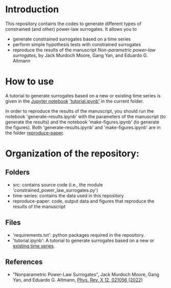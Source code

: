 # Introduction
This repository contains the codes to generate different types of constrained (and other) power-law surrogates. It allows you to

- generate constrained surrogates based on a time series
- perform simple hypothesis tests with constrained surrogates
- reproduce the results of the manuscript *Non-parametric power-law surrogates*, by Jack Murdoch Moore, Gang Yan, and Eduardo G. Altmann


# How to use


A tutorial to generate surrogates based on a new or existing time series is given in the [Jupyter notebook](https://jupyter.org/) ['tutorial.ipynb'](https://github.com/JackMurdochMoore/power-law/blob/main/tutorial.ipynb) in the current folder.

In order to reproduce the results of the manuscript, you should run the notebook 'generate-results.ipynb' with the parameters of the manuscript (to generate the results) and the notebook 'make-figures.ipynb' (to generate the figures). Both 'generate-results.ipynb' and 'make-figures.ipynb' are in the folder [reproduce-paper](https://github.com/JackMurdochMoore/power-law/tree/main/reproduce-paper).


# Organization of the repository:

## Folders

- src: contains source code (i.e., the module 'constrained_power_law_surrogates.py')
- time-series: contains the data used in this repository
- reproduce-paper: code, output data and figures that reproduce the results of the manuscript


## Files

- 'requirements.txt': python packages required in the repository.
- 'tutorial.ipynb': A tutorial to generate surrogates based on a new or [existing time series](https://github.com/JackMurdochMoore/power-law/tree/main/time-series).

## References

- "Nonparametric Power-Law Surrogates", Jack Murdoch Moore, Gang Yan, and Eduardo G. Altmann, [Phys. Rev. X 12, 021056 (2022)](https://doi.org/10.1103/PhysRevX.12.021056)
